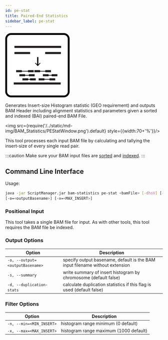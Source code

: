 ```yaml
---
id: pe-stat
title: Paired-End Statistics
sidebar_label: pe-stat
---
```


![pe-stat](/../static/icons/BAM_Statistics/PEStats_square.svg)

Generates Insert-size Histogram statistic (GEO requirement) and outputs BAM Header including alignment statistics and parameters given a sorted and indexed (BAI) paired-end BAM File.

<img src={require('/../static/md-img/BAM_Statistics/PEStatWindow.png').default} style={{width:70+'%'}}/>

This tool processes each input BAM file by calculating and tallying the insert-size of every single read pair.



:::caution
Make sure your BAM input files are [sorted][sort-bam] and [indexed][bam-indexer].
:::

## Command Line Interface
Usage:

```bash
java -jar ScriptManager.jar bam-statistics pe-stat <bamFile> [-dhsV] [-n=<MIN_INSERT>]
[-o=<outputBasename>] [-x=<MAX_INSERT>]
```

### Positional Input

This tool takes a single BAM file for input. As with other tools, this tool requires the BAM file be indexed.

### Output Options

| Option | Description |
| ------ | ----------- |
| `-o, --output=<outputBasename>` | specify output basename, default is the BAM input filename without extension |
| `-s, --summary` | write summary of insert histogram by chromosome (default false) |
| `-d, --duplication-stats` | calculate duplication statistics if this flag is used (default false) |


### Filter Options

| Option | Description |
| ------ | ----------- |
| `-n, --min=<MIN_INSERT>` | histogram range minimum (0 default) |
| `-x, --max=<MAX_INSERT>` | histogram range maximum (1000 default) |


[sort-bam]:/docs/bam-manipulation/sort-bam
[bam-indexer]:/docs/bam-manipulation/bam-indexer
